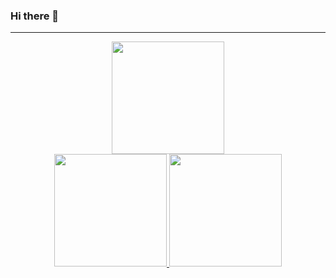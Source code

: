 ### Hi there 👋

---

<div align="center">
  <a href="https://github.com/GabbiReis">
    
  <img height="180em" src="http://github-profile-summary-cards.vercel.app/api/cards/profile-details?username=phplego&theme=github"/></br>
  <img height="180em" src="http://github-profile-summary-cards.vercel.app/api/cards/most-commit-language?username=phplego&theme=github"/>
  <img height="180em" src="http://github-profile-summary-cards.vercel.app/api/cards/repos-per-language?username=phplego&theme=github"/>
</div>


<!--
**phplego/phplego** is a ✨ _special_ ✨ repository because its `README.md` (this file) appears on your GitHub profile.

Here are some ideas to get you started:

- 🔭 I’m currently working on ...
- 🌱 I’m currently learning ...
- 👯 I’m looking to collaborate on ...
- 🤔 I’m looking for help with ...
- 💬 Ask me about ...
- 📫 How to reach me: ...
- 😄 Pronouns: ...
- ⚡ Fun fact: ...
-->

